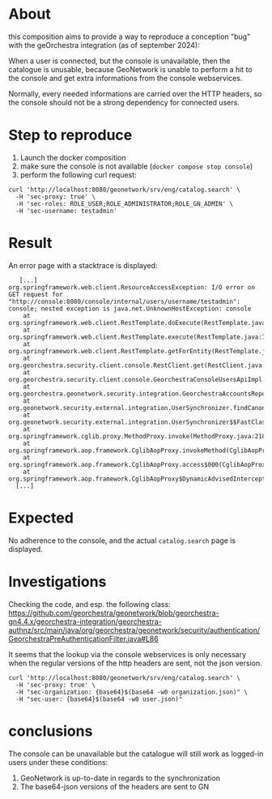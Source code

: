 # About

this composition aims to provide a way to reproduce a conception "bug" with
the geOrchestra integration (as of september 2024):

When a user is connected, but the console is unavailable, then the catalogue
is unusable, because GeoNetwork is unable to perform a hit to the console and get
extra informations from the console webservices.

Normally, every needed informations are carried over the HTTP headers, so
the console should not be a strong dependency for connected users.

# Step to reproduce

1. Launch the docker composition
2. make sure the console is not available (`docker compose stop console`)
3. perform the following curl request:

```
curl 'http://localhost:8080/geonetwork/srv/eng/catalog.search' \
  -H 'sec-proxy: true' \
  -H 'sec-roles: ROLE_USER;ROLE_ADMINISTRATOR;ROLE_GN_ADMIN' \
  -H 'sec-username: testadmin'
```

# Result

An error page with a stacktrace is displayed:

```
   [...]
org.springframework.web.client.ResourceAccessException: I/O error on GET request for "http://console:8080/console/internal/users/username/testadmin": console; nested exception is java.net.UnknownHostException: console
	at org.springframework.web.client.RestTemplate.doExecute(RestTemplate.java:791)
	at org.springframework.web.client.RestTemplate.execute(RestTemplate.java:717)
	at org.springframework.web.client.RestTemplate.getForEntity(RestTemplate.java:367)
	at org.georchestra.security.client.console.RestClient.get(RestClient.java:40)
	at org.georchestra.security.client.console.GeorchestraConsoleUsersApiImpl.findByUsername(GeorchestraConsoleUsersApiImpl.java:57)
	at org.georchestra.geonetwork.security.integration.GeorchestraAccountsRepository.findUserByUsername(GeorchestraAccountsRepository.java:58)
	at org.geonetwork.security.external.integration.UserSynchronizer.findCanonicalUserByUsername(UserSynchronizer.java:83)
	at org.geonetwork.security.external.integration.UserSynchronizer$$FastClassBySpringCGLIB$$88a22663.invoke(<generated>)
	at org.springframework.cglib.proxy.MethodProxy.invoke(MethodProxy.java:218)
	at org.springframework.aop.framework.CglibAopProxy.invokeMethod(CglibAopProxy.java:386)
	at org.springframework.aop.framework.CglibAopProxy.access$000(CglibAopProxy.java:85)
	at org.springframework.aop.framework.CglibAopProxy$DynamicAdvisedInterceptor.intercept(CglibAopProxy.java:703)
  [...]
```

# Expected

No adherence to the console, and the actual `catalog.search` page is displayed.

# Investigations

Checking the code, and esp. the following class:
https://github.com/georchestra/geonetwork/blob/georchestra-gn4.4.x/georchestra-integration/georchestra-authnz/src/main/java/org/georchestra/geonetwork/security/authentication/GeorchestraPreAuthenticationFilter.java#L86

It seems that the lookup via the console webservices is only necessary when the regular
versions of the http headers are sent, not the json version.

```
curl 'http://localhost:8080/geonetwork/srv/eng/catalog.search' \
  -H 'sec-proxy: true' \
  -H "sec-organization: {base64}$(base64 -w0 organization.json)" \
  -H "sec-user: {base64}$(base64 -w0 user.json)"
```

# conclusions

The console can be unavailable but the catalogue will still work
as logged-in users under these conditions:

1. GeoNetwork is up-to-date in regards to the synchronization
2. The base64-json versions of the headers are sent to GN


